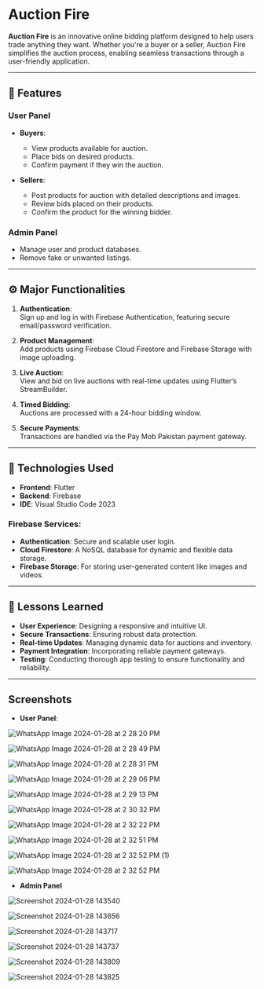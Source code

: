 # Auction Fire

**Auction Fire** is an innovative online bidding platform designed to help users trade anything they want. Whether you're a buyer or a seller, Auction Fire simplifies the auction process, enabling seamless transactions through a user-friendly application.

---

## 🚀 Features

### User Panel
- **Buyers**:  
  - View products available for auction.
  - Place bids on desired products.
  - Confirm payment if they win the auction.

- **Sellers**:  
  - Post products for auction with detailed descriptions and images.
  - Review bids placed on their products.
  - Confirm the product for the winning bidder.

### Admin Panel
- Manage user and product databases.
- Remove fake or unwanted listings.

---

## ⚙️ Major Functionalities
1. **Authentication**:  
   Sign up and log in with Firebase Authentication, featuring secure email/password verification.

2. **Product Management**:  
   Add products using Firebase Cloud Firestore and Firebase Storage with image uploading.

3. **Live Auction**:  
   View and bid on live auctions with real-time updates using Flutter’s StreamBuilder.

4. **Timed Bidding**:  
   Auctions are processed with a 24-hour bidding window.

5. **Secure Payments**:  
   Transactions are handled via the Pay Mob Pakistan payment gateway.

---

## 🔧 Technologies Used

- **Frontend**: Flutter  
- **Backend**: Firebase  
- **IDE**: Visual Studio Code 2023  

### Firebase Services:
- **Authentication**: Secure and scalable user login.
- **Cloud Firestore**: A NoSQL database for dynamic and flexible data storage.
- **Firebase Storage**: For storing user-generated content like images and videos.

---

## 📖 Lessons Learned
- **User Experience**: Designing a responsive and intuitive UI.
- **Secure Transactions**: Ensuring robust data protection.
- **Real-time Updates**: Managing dynamic data for auctions and inventory.
- **Payment Integration**: Incorporating reliable payment gateways.
- **Testing**: Conducting thorough app testing to ensure functionality and reliability.

---
## Screenshots

- **User Panel**:

![WhatsApp Image 2024-01-28 at 2 28 20 PM](https://github.com/user-attachments/assets/389f0619-6804-4cd3-911e-bdf12e1a16d4)

![WhatsApp Image 2024-01-28 at 2 28 49 PM](https://github.com/user-attachments/assets/d2a034f2-ba6d-4b1c-bab6-a93748af521e)

![WhatsApp Image 2024-01-28 at 2 28 31 PM](https://github.com/user-attachments/assets/be002197-3a8a-40ff-844f-35a83e18b423)

![WhatsApp Image 2024-01-28 at 2 29 06 PM](https://github.com/user-attachments/assets/cc434a16-f1ce-480a-88b2-f1e1c0f59d75)

![WhatsApp Image 2024-01-28 at 2 29 13 PM](https://github.com/user-attachments/assets/0ac78087-b815-41f5-a30b-1a4ccc43e44f)

![WhatsApp Image 2024-01-28 at 2 30 32 PM](https://github.com/user-attachments/assets/4101a8e2-010d-4884-8fec-de9e9cd81c58)

![WhatsApp Image 2024-01-28 at 2 32 22 PM](https://github.com/user-attachments/assets/37486ec2-3d18-4c02-8c6d-692d99ff5248)

![WhatsApp Image 2024-01-28 at 2 32 51 PM](https://github.com/user-attachments/assets/9fd38c10-b771-4a68-b36b-0d0563cb43bc)

![WhatsApp Image 2024-01-28 at 2 32 52 PM (1)](https://github.com/user-attachments/assets/eef76e81-1c99-4272-9f27-bddc19af0e13)

![WhatsApp Image 2024-01-28 at 2 32 52 PM](https://github.com/user-attachments/assets/b6f05075-c849-4c57-a00e-af9dc1c80700)

- **Admin Panel**

![Screenshot 2024-01-28 143540](https://github.com/user-attachments/assets/b5a45884-25be-4fd3-95e2-c4c7d599705e)

![Screenshot 2024-01-28 143656](https://github.com/user-attachments/assets/b37a3e8e-dee6-4192-b4d1-d3b6b19686b9)

![Screenshot 2024-01-28 143717](https://github.com/user-attachments/assets/a4bcc93b-b4e6-4c1e-be99-dbbab0d81771)

![Screenshot 2024-01-28 143737](https://github.com/user-attachments/assets/f41f3784-bbc1-43ff-b2df-f4e53ff19c73)

![Screenshot 2024-01-28 143809](https://github.com/user-attachments/assets/1c83175a-676f-408a-9356-79736c3ce721)

![Screenshot 2024-01-28 143825](https://github.com/user-attachments/assets/8d9dd978-40b5-4137-9b2c-e3940383a54c)
